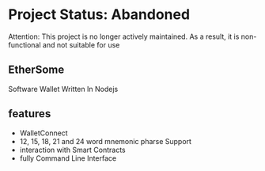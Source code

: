 # Project Status: Abandoned

Attention: This project is no longer actively maintained. As a result, it is non-functional and not suitable for use

## EtherSome

Software Wallet Written In Nodejs 

## features
+ WalletConnect
+ 12, 15, 18, 21 and 24 word mnemonic pharse Support
+ interaction with Smart Contracts
+ fully Command Line Interface
